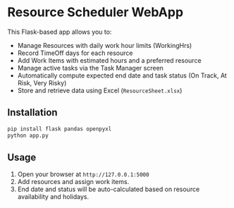 
# Resource Scheduler WebApp

This Flask-based app allows you to:

- Manage Resources with daily work hour limits (WorkingHrs)
- Record TimeOff days for each resource
- Add Work Items with estimated hours and a preferred resource
- Manage active tasks via the Task Manager screen
- Automatically compute expected end date and task status (On Track, At Risk, Very Risky)
- Store and retrieve data using Excel (`ResourceSheet.xlsx`)

## Installation

```bash
pip install flask pandas openpyxl
python app.py
```

## Usage

1. Open your browser at `http://127.0.0.1:5000`
2. Add resources and assign work items.
3. End date and status will be auto-calculated based on resource availability and holidays.
